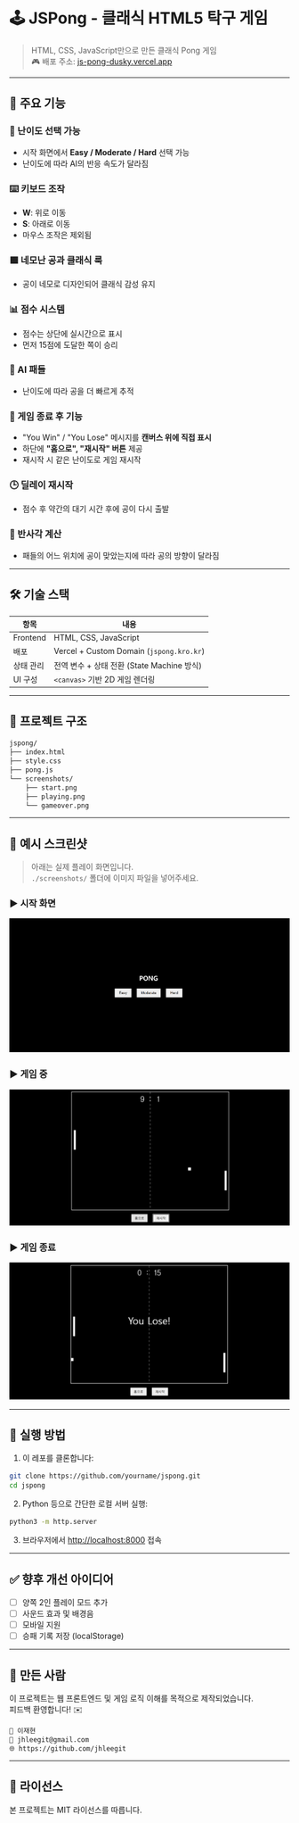 # 🕹️ JSPong - 클래식 HTML5 탁구 게임

> HTML, CSS, JavaScript만으로 만든 클래식 Pong 게임  
> 🎮 배포 주소: [js-pong-dusky.vercel.app](https://js-pong-dusky.vercel.app)

---

## 🚀 주요 기능

### 🎯 난이도 선택 가능
- 시작 화면에서 **Easy / Moderate / Hard** 선택 가능
- 난이도에 따라 AI의 반응 속도가 달라짐

### ⌨️ 키보드 조작
- **W**: 위로 이동  
- **S**: 아래로 이동  
- 마우스 조작은 제외됨

### 🟩 네모난 공과 클래식 룩
- 공이 네모로 디자인되어 클래식 감성 유지

### 📊 점수 시스템
- 점수는 상단에 실시간으로 표시
- 먼저 15점에 도달한 쪽이 승리

### 🧠 AI 패들
- 난이도에 따라 공을 더 빠르게 추적

### 🔁 게임 종료 후 기능
- "You Win" / "You Lose" 메시지를 **캔버스 위에 직접 표시**
- 하단에 **"홈으로", "재시작" 버튼** 제공
- 재시작 시 같은 난이도로 게임 재시작

### 🕒 딜레이 재시작
- 점수 후 약간의 대기 시간 후에 공이 다시 출발

### 📐 반사각 계산
- 패들의 어느 위치에 공이 맞았는지에 따라 공의 방향이 달라짐

---

## 🛠️ 기술 스택

| 항목       | 내용                  |
|------------|-----------------------|
| Frontend   | HTML, CSS, JavaScript |
| 배포       | Vercel + Custom Domain (`jspong.kro.kr`) |
| 상태 관리  | 전역 변수 + 상태 전환 (State Machine 방식) |
| UI 구성    | `<canvas>` 기반 2D 게임 렌더링 |

---

## 📁 프로젝트 구조

```
jspong/
├── index.html
├── style.css
├── pong.js
└── screenshots/
    ├── start.png
    ├── playing.png
    └── gameover.png
```

---

## 📸 예시 스크린샷

> 아래는 실제 플레이 화면입니다.  
> `./screenshots/` 폴더에 이미지 파일을 넣어주세요.

### ▶ 시작 화면
![시작화면](./screenshots/start.png)

### ▶ 게임 중
![게임 중](./screenshots/playing.png)

### ▶ 게임 종료
![게임 종료](./screenshots/gameover.png)

---

## 🔧 실행 방법

1. 이 레포를 클론합니다:

```bash
git clone https://github.com/yourname/jspong.git
cd jspong
```

2. Python 등으로 간단한 로컬 서버 실행:

```bash
python3 -m http.server
```

3. 브라우저에서 [http://localhost:8000](http://localhost:8000) 접속

---

## ✅ 향후 개선 아이디어

- [ ] 양쪽 2인 플레이 모드 추가
- [ ] 사운드 효과 및 배경음
- [ ] 모바일 지원
- [ ] 승패 기록 저장 (localStorage)

---

## 🙌 만든 사람

이 프로젝트는 웹 프론트엔드 및 게임 로직 이해를 목적으로 제작되었습니다.  
피드백 환영합니다! ✉️

```
📛 이재현  
📧 jhleegit@gmail.com  
🌐 https://github.com/jhleegit
```

---

## 📄 라이선스

본 프로젝트는 MIT 라이선스를 따릅니다.
